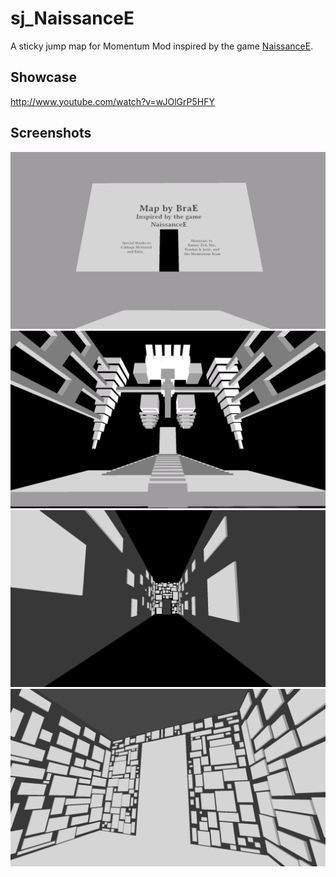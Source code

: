 # sj_NaissanceE

A sticky jump map for Momentum Mod inspired by the game [NaissanceE](https://store.steampowered.com/app/265690/NaissanceE/).

## Showcase

http://www.youtube.com/watch?v=wJOlGrP5HFY

## Screenshots

![](screenshots/669270_20201012013536_1.png)
![](screenshots/669270_20201012013851_1.png)
![](screenshots/669270_20201012013609_1.png)
![](screenshots/669270_20201012013819_1.png)
